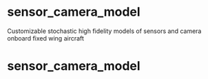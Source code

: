 # sensor_camera_model
Customizable stochastic high fidelity models of sensors and camera onboard fixed wing aircraft
# sensor_camera_model
